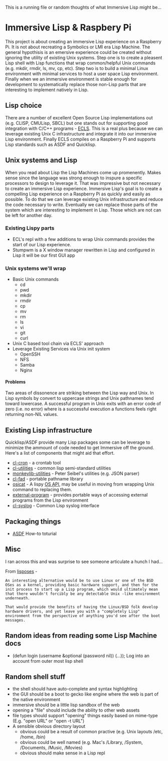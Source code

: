 This is a running file or random thoughts of what Immersive Lisp might be...

# Immersive Lisp & Raspbery Pi

This project is about creating an immersive Lisp experience on a Raspberry Pi.
It is not about recreating a Symbolics or LMI era Lisp Machine. The general
hypothisis is an emersive experience could be created without ignoring
the utility of existing Unix systems.  Step one is to create a pleasent
Lisp shell with Lisp functions that wrap common/helpful Unix commands
(e.g. mkdir, rmdir, ls, mv, cp, etc). Step two is to build a minimal
Linux environment with minimal services to host a user space Lisp environment.
Finally when we an immersive environment is stable enough for development
to systematically replace those non-Lisp parts that are interesting to
implement natively in Lisp.

## Lisp choice

There are a number of excellent Open Source Lisp implementations out
(e.g. CLISP, CMULisp, SBCL) but one stands out for supporting good
integration with C/C++ programs - [ECLS](http://ecls.sourceforge.net). 
This is a real plus because we can leverage existing Unix C infrastructure 
and integrate it into our immersive Lisp environment. Finally ECLS compiles
on a Raspberry Pi and supports Lisp standards such as ASDF and Quicklisp.

## Unix systems and Lisp

When you read about Lisp the Lisp Machines come up promenently. Makes
sense since the language was strong enough to inspure a specific 
processors to design to leverage it. That was impressive but not necessary 
to create an immersive Lisp experience. Immersive Lisp's goal is to
create a compelling Lisp experience on a Raspberry Pi as quickly and easily
as possible. To do that we can leverage existing Unix infrastructure and
reduce the code necessary to write.  Eventually we can replace those parts
of the system which are interesting to implement in Lisp. Those which are not
can be left for another day.


### Existing Lispy parts

+ ECL's repl with a few additions to wrap Unix commands provides the start of our
Lisp experience.
+ Stumpwm is a X window manager rewritten in Lisp and configured in Lisp it will
be our first GUI app

### Unix systems we'll wrap

+ Basic Unix commands
	- cd
	- pwd
	- mkdir
	- rmdir
	- cp
	- mv
	- rm
	- ls
	- vi
	- git
	- curl
+ Unix C based tool chain via ECLS' approach
+ Leverage Existing Services via Unix init system
	- OpenSSH
	- NFS
	- Samba
	- Nginx
	
#### Problems

Two areas of dissonence are striking between the Lisp way and Unix. In Lisp 
symbols by convert to uppercase strings and Unix pathnames tend toward 
lowercase.  A successful program in Unix exits with an error code of zero 
(i.e. no error) where is a successful execution a functions feels right 
returning non-NIL values.

## Existing Lisp infrastructure

Quicklisp/ASDF provide many Lisp packages some can be leverage to minimize
the ammount of code needed to get Immersive off the ground. Here's a list
of components that might aid that effort.

+ [cl-cron](http://quickdocs.org/cl-cron) - a crontab tool
+ [cl-utilities](http://common-lisp.net/project/cl-utilities/) - common lisp semi-standard utilities
+ [monkeylib-utilities](http://quickdocs.org/monkeylib-utilities/) - Peter Seibel's utilities (e.g. JSON parser)
+ [cl-fad](http://quickdocs.org/cl-fad/) - portable pathname library
+ [osicat](http://www.common-lisp.net/project/osicat/) - A lispy [OS API](http://www.common-lisp.net/project/osicat/manual/osicat.html), may be useful in moving from wrapping Unix command to replacing them.
+ [external-program](https://github.com/sellout/external-program) - provides portable ways of accessing external programs from the Lisp environment
+ [cl-syslog](http://quickdocs.org/cl-syslog/) - Common Lisp syslog interface

## Packaging things

+ [ASDF](http://common-lisp.net/~mmommer/asdf-howto.shtml) How-to toturial

## Misc

I ran across this and was surprise to see someone articulate a hunch I had...

From [lisposes](http://linuxfinances.info/info/lisposes.html) -

	An interesting alternative would be to use Linux or one of the BSD OSes as a kernel, providing basic hardware support, and then for the init process to start up a Lisp program, which would ultimately mean that there wouldn't forcibly be any detectable Unix -like environment underneath.

	That would provide the benefits of having the Linux/BSD folk develop hardware drivers, and yet leave you with a "completely Lisp" environment from the perspective of anything you'd see after the boot messages.

## Random ideas from reading some Lisp Machine docs

+ (defun login (username &optional (password nil)) (...)); Log into an account from outer most lisp shell

## Random shell stuff

+ the shell should have auto-complete and syntax highlighting
+ the GUI should be a boot to gecko like engine where the web is part of the native environment
+ immersive should be a little lisp sandbox of the web
+ opening a "file" should include the ability to other web assets
+ file types should support "opening" things easily based on mime-type (E.g. "open URL" or "open -t URL")
+ A sensible obvious directory layout
  - obvious could be a result of common practive (e.g. Unix layouts /etc, /home, /bin)
  - obvious could be well named (e.g. Mac's /Library, /System, /Documents, /Music, /Movies)
  - obvious should make sense in a Lisp repl

